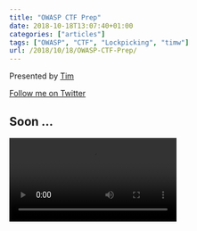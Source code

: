 ```yaml
---
title: "OWASP CTF Prep"
date: 2018-10-18T13:07:40+01:00
categories: ["articles"]
tags: ["OWASP", "CTF", "Lockpicking", "timw"]
url: /2018/10/18/OWASP-CTF-Prep/
---
```


Presented by [Tim](authors/timwilkes)

[Follow me on Twitter](https://twitter.com/timmehwimmy)

## Soon ...

![image](images/owasp-ctf-2018/VID_20181016_113841.mp4)


<!-- 

# So you found the info..... 
flag{H1dd3n_t3xt}

... your reward is some extra info on the challenge. This one is Lockpicking. The main device that I have been teasing people with was built by me, but it is at the heart a lockpicking challenge.

The challenge itself uses a arduino nano, a OLED display, and shutter key switch and a few other supporting pieces.

So, since some people asked, I have decided to post a bit of information about how the device was built.




-->

